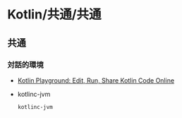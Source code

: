 # Kotlin/共通/共通

## 共通

### 対話的環境

- [Kotlin Playground: Edit, Run, Share Kotlin Code Online](https://play.kotlinlang.org/)
- kotlinc-jvm

  ```bash
  kotlinc-jvm
  ```
